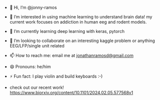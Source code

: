 - 👋 Hi, I’m @jonny-ramos
- 👀 I’m interested in using machine learning to understand brain data! my current work focuses on addiction in human eeg and rodent models.
- 🌱 I’m currently learning deep learning with keras, pytorch
- 💞️ I’m looking to collaborate on an interesting kaggle problem or anything EEG/LFP/single unit related
- 📫 How to reach me: email me at jonathanramosd@gmail.com
- 😄 Pronouns: he/him
- ⚡ Fun fact: I play violin and build keyboards :-)

- check out our recent work! https://www.biorxiv.org/content/10.1101/2024.02.05.577568v1 

<!---
jonny-ramos/jonny-ramos is a ✨ special ✨ repository because its `README.md` (this file) appears on your GitHub profile.
You can click the Preview link to take a look at your changes.
--->
